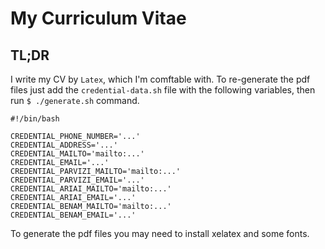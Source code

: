 # My Curriculum Vitae

## TL;DR

I write my CV by `Latex`, which I'm comftable with. To re-generate the pdf files just add the `credential-data.sh` file with the following variables, then run `$ ./generate.sh` command.

```
#!/bin/bash

CREDENTIAL_PHONE_NUMBER='...'
CREDENTIAL_ADDRESS='...'
CREDENTIAL_MAILTO='mailto:...'
CREDENTIAL_EMAIL='...'
CREDENTIAL_PARVIZI_MAILTO='mailto:...'
CREDENTIAL_PARVIZI_EMAIL='...'
CREDENTIAL_ARIAI_MAILTO='mailto:...'
CREDENTIAL_ARIAI_EMAIL='...'
CREDENTIAL_BENAM_MAILTO='mailto:...'
CREDENTIAL_BENAM_EMAIL='...'
```


To generate the pdf files you may need to install xelatex and some fonts.
